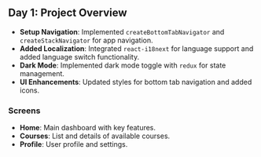 

## Day 1: Project Overview

- **Setup Navigation**: Implemented `createBottomTabNavigator` and `createStackNavigator` for app navigation.
- **Added Localization**: Integrated `react-i18next` for language support and added language switch functionality.
- **Dark Mode**: Implemented dark mode toggle with `redux` for state management.
- **UI Enhancements**: Updated styles for bottom tab navigation and added icons.

### Screens

- **Home**: Main dashboard with key features.
- **Courses**: List and details of available courses.
- **Profile**: User profile and settings.




